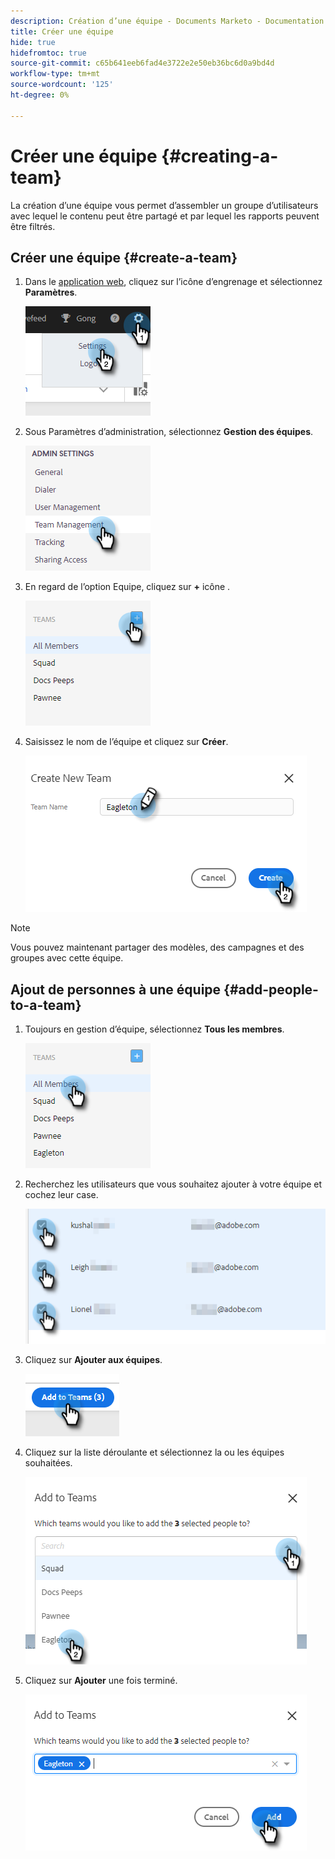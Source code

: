 ```yaml
---
description: Création d’une équipe - Documents Marketo - Documentation du produit
title: Créer une équipe
hide: true
hidefromtoc: true
source-git-commit: c65b641eeb6fad4e3722e2e50eb36bc6d0a9bd4d
workflow-type: tm+mt
source-wordcount: '125'
ht-degree: 0%

---
```


# Créer une équipe {#creating-a-team}

La création d’une équipe vous permet d’assembler un groupe d’utilisateurs avec lequel le contenu peut être partagé et par lequel les rapports peuvent être filtrés.

## Créer une équipe {#create-a-team}

1. Dans le [application web](https://toutapp.com/login), cliquez sur l’icône d’engrenage et sélectionnez **Paramètres**.

   ![](assets/create-a-team-1.png)

1. Sous Paramètres d’administration, sélectionnez **Gestion des équipes**.

   ![](assets/create-a-team-2.png)

1. En regard de l’option Equipe, cliquez sur **+** icône .

   ![](assets/create-a-team-3.png)

1. Saisissez le nom de l’équipe et cliquez sur **Créer**.

   ![](assets/create-a-team-4.png)

>[!NOTE]
>
>Vous pouvez maintenant partager des modèles, des campagnes et des groupes avec cette équipe.

## Ajout de personnes à une équipe {#add-people-to-a-team}

1. Toujours en gestion d’équipe, sélectionnez **Tous les membres**.

   ![](assets/create-a-team-5.png)

1. Recherchez les utilisateurs que vous souhaitez ajouter à votre équipe et cochez leur case.

   ![](assets/create-a-team-6.png)

1. Cliquez sur **Ajouter aux équipes**.

   ![](assets/create-a-team-7.png)

1. Cliquez sur la liste déroulante et sélectionnez la ou les équipes souhaitées.

   ![](assets/create-a-team-8.png)

1. Cliquez sur **Ajouter** une fois terminé.

   ![](assets/create-a-team-9.png)
